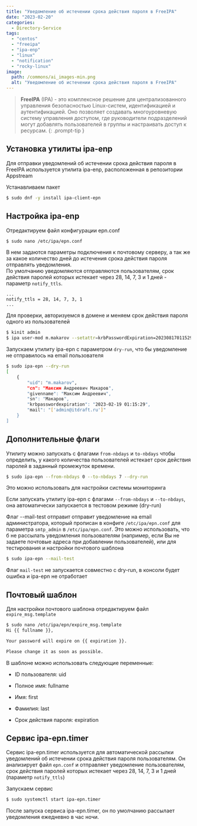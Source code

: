 ```yaml
---
title: "Уведомление об истечении срока действия пароля в FreeIPA"
date: "2023-02-20"
categories: 
  - Directory-Service
tags: 
  - "centos"
  - "freeipa"
  - "ipa-enp"
  - "linux"
  - "notification"
  - "rocky-linux"
image:
  path: /commons/ai_images-min.png
  alt: "Уведомление об истечении срока действия пароля в FreeIPA"
---
```


> **FreeIPA** (IPA) - это комплексное решение для централизованного управления безопасностью Linux-систем, идентификацией и аутентификацией. Оно позволяет создавать многоуровневую систему управления доступом, где руководители подразделений могут добавлять пользователей в группы и настраивать доступ к ресурсам.
{: .prompt-tip }

## Установка утилиты ipa-enp

Для отправки уведомлений об истечении срока действия пароля в FreeIPA используется утилита ipa-enp, расположенная в репозитории Appstream

Устанавливаем пакет

```sh
$ sudo dnf -y install ipa-client-epn
```

## Настройка ipa-enp

Отредактируем файл конфигурации epn.conf

```sh
$ sudo nano /etc/ipa/epn.conf
```

В нем задаются параметры подключения к почтовому серверу, а так же за какое количество дней до истечения срока действия пароля отправлять уведомления.  
По умолчанию уведомляются отправляются пользователям, срок действия паролей которых истекает через 28, 14, 7, 3 и 1 дней - параметр `notify_ttls`.

```
...
notify_ttls = 28, 14, 7, 3, 1
...
```

Для проверки, авторизуемся в домене и меняем срок действия пароля одного из пользователей

```sh
$ kinit admin
$ ipa user-mod m.makarov --setattr=krbPasswordExpiration=20230817011529Z
```

Запускаем утилиту ipa-epn с параметром `dry-run`, что бы уведомление не отправилось на email пользователя

```sh
$ sudo ipa-epn --dry-run
[
    {
        "uid": "m.makarov",
        "cn": "Максим Андреевич Макаров",
        "givenname": "Максим Андреевич",
        "sn": "Макаров",
        "krbpasswordexpiration": "2023-02-19 01:15:29",
        "mail": "['admin@itdraft.ru']"
    }
]
```

## Дополнительные флаги

Утилиту можно запускать с флагами `from-nbdays` и `to-nbdays` чтобы определить, у какого количества пользователей истекает срок действия паролей в заданный промежуток времени.

```sh
$ sudo ipa-epn --from-nbdays 0 --to-nbdays 7 --dry-run
```

Это можно использовать для настройки системы мониторинга

Если запускать утилиту ipa-epn с флагами `--from-nbdays` и `--to-nbdays`, она автоматически запускается в тестовом режиме (dry-run)

Флаг --mail-test отправит отправит уведомление на email администратора, который прописан в конфиге `/etc/ipa/epn.conf` для параметра `smtp_admin` в `/etc/ipa/epn.conf`. Это можно использовать, что б не рассылать уведомления пользователям (например, если Вы не задаете почтовые адреса при добавлении пользователей), или для тестирования и настройки почтового шаблона

```sh
$ sudo ipa-epn --mail-test
```

Флаг `mail-test` не запускается совместно с dry-run, в консоли будет ошибка и ipa-epn не отработает

## Почтовый шаблон

Для настройки почтового шаблона отредактируем файл `expire_msg.template`

```sh
$ sudo nano /etc/ipa/epn/expire_msg.template
Hi {{ fullname }},

Your password will expire on {{ expiration }}.

Please change it as soon as possible.
```

В шаблоне можно использовать следующие переменные:

- ID пользователя: uid

- Полное имя: fullname

- Имя: first

- Фамилия: last

- Срок действия пароля: expiration

## Сервис ipa-epn.timer

Сервис ipa-epn.timer используется для автоматической рассылки уведомлений об истечении срока действия пароля пользователям. Он анализирует файл `epn.conf` и отправляет уведомление пользователям, срок действия паролей которых истекает через 28, 14, 7, 3 и 1 дней (параметр `notify_ttls`)

Запускаем сервис

```sh
$ sudo systemctl start ipa-epn.timer
```

После запуска сервиса ipa-epn.timer, он по умолчанию рассылает уведомления ежедневно в час ночи.
